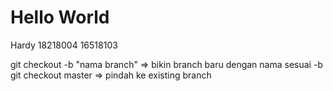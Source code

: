 # Hello World
Hardy
18218004
16518103

git checkout -b "nama branch" => bikin branch baru dengan nama sesuai -b
git checkout master => pindah ke existing branch

